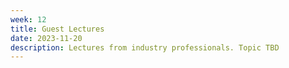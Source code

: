 ```yaml
---
week: 12
title: Guest Lectures
date: 2023-11-20
description: Lectures from industry professionals. Topic TBD
---
```


